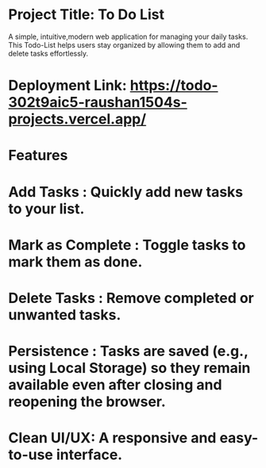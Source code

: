# Project Title: To Do List
A simple, intuitive,modern web application for managing your daily tasks. This Todo-List helps users stay organized by allowing them to add and delete tasks effortlessly.

# Deployment Link: https://todo-302t9aic5-raushan1504s-projects.vercel.app/

# Features
#   Add Tasks : Quickly add new tasks to your list.
#   Mark as Complete : Toggle tasks to mark them as done.
#   Delete Tasks : Remove completed or unwanted tasks.
#   Persistence : Tasks are saved (e.g., using Local Storage) so they remain available even after closing and reopening the browser.
#   Clean UI/UX: A responsive and easy-to-use interface.
